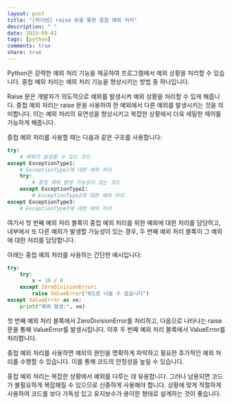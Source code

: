 ```yaml
---
layout: post
title: "[파이썬] raise 문을 통한 중첩 예외 처리"
description: " "
date: 2023-09-01
tags: [python]
comments: true
share: true
---
```


Python은 강력한 예외 처리 기능을 제공하여 프로그램에서 예외 상황을 처리할 수 있습니다. 중첩 예외 처리는 예외 처리 기능을 향상시키는 방법 중 하나입니다. 

Raise 문은 개발자가 의도적으로 예외를 발생시켜 예외 상황을 처리할 수 있게 해줍니다. 중첩 예외 처리는 raise 문을 사용하여 한 예외에서 다른 예외를 발생시키는 것을 의미합니다. 이는 예외 처리의 유연성을 향상시키고 복잡한 상황에서 더욱 세밀한 제어를 가능하게 해줍니다.

중첩 예외 처리를 사용할 때는 다음과 같은 구조를 사용합니다:

``` python
try:
    # 예외가 발생할 수 있는 코드
except ExceptionType1:
    # ExceptionType1에 대한 예외 처리
    try:
        # 중첩 예외 발생 가능성이 있는 코드
    except ExceptionType2:
        # ExceptionType2에 대한 예외 처리
except ExceptionType3:
    # ExceptionType3에 대한 예외 처리
```

여기서 첫 번째 예외 처리 블록이 중첩 예외 처리를 위한 예외에 대한 처리를 담당하고, 내부에서 또 다른 예외가 발생할 가능성이 있는 경우, 두 번째 예외 처리 블록이 그 예외에 대한 처리를 담당합니다.

아래는 중첩 예외 처리를 사용하는 간단한 예시입니다:

``` python
try:
    try:
        x = 10 / 0
    except ZeroDivisionError:
        raise ValueError("0으로 나눌 수 없습니다")
except ValueError as ve:
    print("예외 발생:", ve)
```

첫 번째 예외 처리 블록에서 ZeroDivisionError를 처리하고, 다음으로 나타나는 raise 문을 통해 ValueError를 발생시킵니다. 이후 두 번째 예외 처리 블록에서 ValueError를 처리합니다.

중첩 예외 처리를 사용하면 예외의 원인을 명확하게 파악하고 필요한 추가적인 예외 처리를 수행할 수 있습니다. 이를 통해 코드의 안정성을 높일 수 있습니다.

중첩 예외 처리는 복잡한 상황에서 예외를 다루는 데 유용합니다. 그러나 남용되면 코드가 불필요하게 복잡해질 수 있으므로 신중하게 사용해야 합니다. 상황에 맞게 적절하게 사용하여 코드를 보다 가독성 있고 유지보수가 용이한 형태로 설계하는 것이 좋습니다.